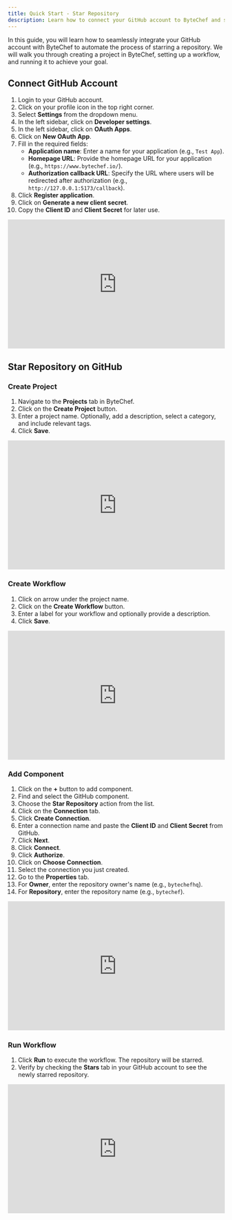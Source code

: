 ```yaml
---
title: Quick Start - Star Repository
description: Learn how to connect your GitHub account to ByteChef and star a repository.
---
```


In this guide, you will learn how to seamlessly integrate your GitHub account with ByteChef to automate the process of starring a repository. We will walk you through creating a project in ByteChef, setting up a workflow, and running it to achieve your goal.

## Connect GitHub Account

1. Login to your GitHub account.
2. Click on your profile icon in the top right corner.
3. Select **Settings** from the dropdown menu.
4. In the left sidebar, click on **Developer settings**.
5. In the left sidebar, click on **OAuth Apps**.
6. Click on **New OAuth App**.
7. Fill in the required fields:
    - **Application name**: Enter a name for your application (e.g., `Test App`).
    - **Homepage URL**: Provide the homepage URL for your application (e.g., `https://www.bytechef.io/`).
    - **Authorization callback URL**: Specify the URL where users will be redirected after authorization (e.g., `http://127.0.0.1:5173/callback`).
8. Click **Register application**.
9. Click on **Generate a new client secret**.
10. Copy the **Client ID** and **Client Secret** for later use.

<div style="position:relative;height:0;width:100%;overflow:hidden;z-index:99999;box-sizing:border-box;padding-bottom:calc(53.02672956% + 32px)">
<iframe src="https://www.guidejar.com/embed/bhsAUb5TGIexsFuLBica?type=1&controls=on" width="100%" height="100%" style="height:100%;position:absolute;inset:0" allowfullscreen frameborder="0"></iframe>
</div>

## Star Repository on GitHub

### Create Project

1. Navigate to the **Projects** tab in ByteChef.
2. Click on the **Create Project** button.
3. Enter a project name. Optionally, add a description, select a category, and include relevant tags.
4. Click **Save**.

<div style="position:relative;height:0;width:100%;overflow:hidden;z-index:99999;box-sizing:border-box;padding-bottom:calc(53.02672956% + 32px)">
<iframe src="https://www.guidejar.com/embed/gMtlYa5JKNmHvwAIsNtp?type=1&controls=on" width="100%" height="100%" style="height:100%;position:absolute;inset:0" allowfullscreen frameborder="0"></iframe>
</div>

### Create Workflow

1. Click on arrow under the project name.
2. Click on the **Create Workflow** button.
3. Enter a label for your workflow and optionally provide a description.
4. Click **Save**.

<div style="position:relative;height:0;width:100%;overflow:hidden;z-index:99999;box-sizing:border-box;padding-bottom:calc(53.02672956% + 32px)">
<iframe src="https://www.guidejar.com/embed/UjYJ9Dz6TUre3mXPFgEt?type=1&controls=on" width="100%" height="100%" style="height:100%;position:absolute;inset:0" allowfullscreen frameborder="0"></iframe>
</div>

### Add Component

1. Click on the **+** button to add component.
2. Find and select the GitHub component.
3. Choose the **Star Repository** action from the list.
4. Click on the **Connection** tab.
5. Click **Create Connection**.
6. Enter a connection name and paste the **Client ID** and **Client Secret** from GitHub.
7. Click **Next**.
8. Click **Connect**.
9. Click **Authorize**.
10. Click on **Choose Connection**.
11. Select the connection you just created.
12. Go to the **Properties** tab.
13. For **Owner**, enter the repository owner's name (e.g., `bytechefhq`).
14. For **Repository**, enter the repository name (e.g., `bytechef`).

<div style="position:relative;height:0;width:100%;overflow:hidden;z-index:99999;box-sizing:border-box;padding-bottom:calc(53.02672956% + 32px)">
<iframe src="https://www.guidejar.com/embed/0J48BzwQXALJeJlvypy1?type=1&controls=on" width="100%" height="100%" style="height:100%;position:absolute;inset:0" allowfullscreen frameborder="0"></iframe>
</div>

### Run Workflow

1. Click **Run** to execute the workflow. The repository will be starred.
2. Verify by checking the **Stars** tab in your GitHub account to see the newly starred repository.

<div style="position:relative;height:0;width:100%;overflow:hidden;z-index:99999;box-sizing:border-box;padding-bottom:calc(53.02672956% + 32px)">
<iframe src="https://www.guidejar.com/embed/u1ps6awfOoKVN8gbublE?type=1&controls=on" width="100%" height="100%" style="height:100%;position:absolute;inset:0" allowfullscreen frameborder="0"></iframe>
</div>

